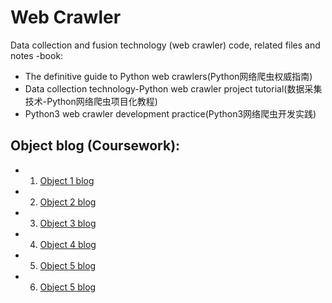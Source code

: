 # Web Crawler
Data collection and fusion technology (web crawler) code, related files and notes
-book:
   - The definitive guide to Python web crawlers(Python网络爬虫权威指南)
   - Data collection technology-Python web crawler project tutorial(数据采集技术-Python网络爬虫项目化教程)
   - Python3 web crawler development practice(Python3网络爬虫开发实践)

## Object blog (Coursework):
- 1. [Object 1 blog](https://www.cnblogs.com/holmze/p/13745347.html)
- 2. [Object 2 blog](https://www.cnblogs.com/holmze/p/13772670.html)
- 3. [Object 3 blog](https://www.cnblogs.com/holmze/p/13813775.html)
- 4. [Object 4 blog](https://www.cnblogs.com/holmze/p/13902396.html)
- 5. [Object 5 blog](https://www.cnblogs.com/holmze/p/13971034.html)
- 6. [Object 5 blog]()

